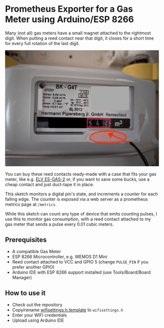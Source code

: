 # Prometheus Exporter for a Gas Meter using Arduino/ESP 8266

Many (not all) gas meters have a small magnet attached to the
rightmost digit. When putting a reed contact near that digit,
it closes for a short time for every full rotation of the last
digit.

![Gas meter with reed contact](docs/gasmeter.jpg)

You can buy these reed contacts ready-made with a case that fits
your gas meter, like e.g.
[ELV ES-GAS-2](https://de.elv.com/elv-energy-sensor-gas-2-es-gas-2-156782)
or, if you want to save some bucks, use a cheap contact and just
duct-tape it in place.

This sketch monitors a digital pin's state, and increments
a counter for each falling edge. The counter is exposed via a web
server as a prometheus metrics page at `/metrics`.

While this sketch can count any type of device that emits counting
pulses,  I use this to monitor gas consumption, with a reed contact
attached to my gas meter that sends a pulse every 0.01 cubic meters.

## Prerequisites

- A compatible Gas Meter
- ESP 8266 Microcontroller, e.g. WEMOS D1 Mini
- Reed contact attached to VCC and GPIO 5
  (change `PULSE_PIN` if you prefer another GPIO)
- Arduino IDE with ESP 8266 support installed (use Tools/Board/Board Manager)

## How to use it

- Check out the repository
- Copy/rename [wifisettings.h.template](wifisettings.h.template) to `wifisettings.h`
- Enter your WIFI credentials
- Upload using Arduino IDE
